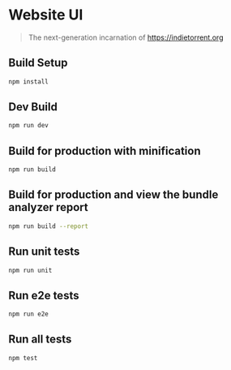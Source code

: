 # Website UI

> The next-generation incarnation of https://indietorrent.org

## Build Setup
```bash
npm install
```
## Dev Build
```bash
npm run dev
```

## Build for production with minification
```bash
npm run build
```

## Build for production and view the bundle analyzer report
```bash
npm run build --report
```

## Run unit tests
```bash
npm run unit
```

## Run e2e tests
```bash
npm run e2e
```

## Run all tests
```bash
npm test
```
